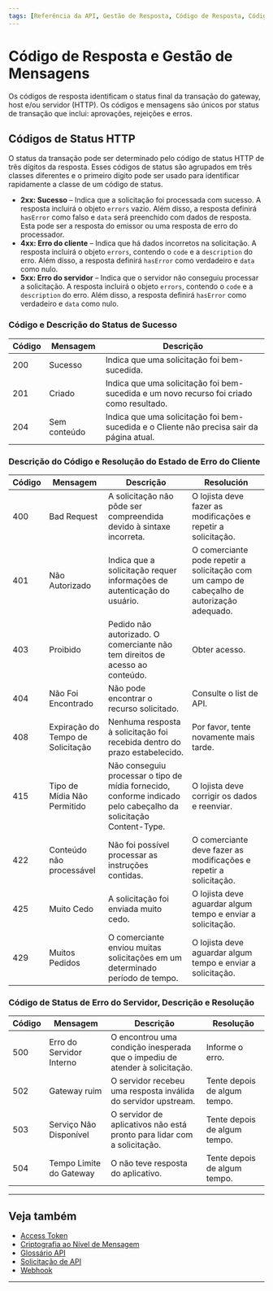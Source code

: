 ```yaml
---
tags: [Referência da API, Gestão de Resposta, Código de Resposta, Código de Status HTTP]
---
```


# Código de Resposta e Gestão de Mensagens

Os códigos de resposta identificam o status final da transação do gateway, host e/ou servidor (HTTP). Os códigos e mensagens são únicos por status de transação que inclui: aprovações, rejeições e erros.

## Códigos de Status HTTP

O status da transação pode ser determinado pelo código de status HTTP de três dígitos da resposta. Esses códigos de status são agrupados em três classes diferentes e o primeiro dígito pode ser usado para identificar rapidamente a classe de um código de status.

- **2xx: Sucesso** – Indica que a solicitação foi processada com sucesso. A resposta incluirá o objeto `errors` vazio. Além disso, a resposta definirá `hasError` como falso e `data` será preenchido com dados de resposta. Esta pode ser a resposta do emissor ou uma resposta de erro do processador.
- **4xx: Erro do cliente** – Indica que há dados incorretos na solicitação. A resposta incluirá o objeto `errors`, contendo o `code` e a `description` do erro. Além disso, a resposta definirá `hasError` como verdadeiro e `data` como nulo.
- **5xx: Erro do servidor** – Indica que o servidor não conseguiu processar a solicitação. A resposta incluirá o objeto `errors`, contendo o `code` e a `description` do erro. Além disso, a resposta definirá `hasError` como verdadeiro e `data` como nulo.

<!--
type: tab
titles: 2xx, 4xx, 5xx
-->

### Código e Descrição do Status de Sucesso

| Código | Mensagem     | Descrição                                                                                 |
|--------|--------------|-------------------------------------------------------------------------------------------|
| 200    | Sucesso      | Indica que uma solicitação foi bem-sucedida.                                              |
| 201    | Criado       | Indica que uma solicitação foi bem-sucedida e um novo recurso foi criado como resultado.  |
| 204    | Sem conteúdo | Indica que uma solicitação foi bem-sucedida e o Cliente não precisa sair da página atual. |

<!--
type: tab
-->

### Descrição do Código e Resolução do Estado de Erro do Cliente

| Código | Mensagem                          | Descrição                                                                                                        | Resolución                                                                                  |
|--------|-----------------------------------|------------------------------------------------------------------------------------------------------------------|---------------------------------------------------------------------------------------------|
| 400    | Bad Request                       | A solicitação não pôde ser compreendida devido à sintaxe incorreta.                                              | O lojista deve fazer as modificações e repetir a solicitação.                               |
| 401    | Não Autorizado                    | Indica que a solicitação requer informações de autenticação do usuário.                                          | O comerciante pode repetir a solicitação com um campo de cabeçalho de autorização adequado. |
| 403    | Proibido                          | Pedido não autorizado. O comerciante não tem direitos de acesso ao conteúdo.                                     | Obter acesso.                                                                               |
| 404    | Não Foi Encontrado                | Não pode encontrar o recurso solicitado.                                                                         | Consulte o list de API.                                                                     |
| 408    | Expiração do Tempo de Solicitação | Nenhuma resposta à solicitação foi recebida dentro do prazo estabelecido.                                        | Por favor, tente novamente mais tarde.                                                      |
| 415    | Tipo de Mídia Não Permitido       | Não conseguiu processar o tipo de mídia fornecido, conforme indicado pelo cabeçalho da solicitação Content-Type. | O lojista deve corrigir os dados e reenviar.                                                |
| 422    | Conteúdo não processável          | Não foi possível processar as instruções contidas.                                                               |O comerciante deve fazer as modificações e repetir a solicitação.                            |
| 425    | Muito Cedo                        | A solicitação foi enviada muito cedo.                                                                            | O lojista deve aguardar algum tempo e enviar a solicitação.                                 |
| 429    | Muitos Pedidos                    | O comerciante enviou muitas solicitações em um determinado período de tempo.                                     | O lojista deve aguardar algum tempo e enviar a solicitação.                                 |

<!--
type: tab
-->

### Código de Status de Erro do Servidor, Descrição e Resolução

| Código | Mensagem                 | Descrição                                                                   | Resolução                    |
|--------|--------------------------|---------------------------------------------------------------------------- |------------------------------|
| 500    | Erro do Servidor Interno | O encontrou uma condição inesperada que o impediu de atender à solicitação. | Informe o erro.              |
| 502    | Gateway ruim             | O servidor recebeu uma resposta inválida do servidor upstream.              | Tente depois de algum tempo. |
| 503    | Serviço Não Disponível   | O servidor de aplicativos não está pronto para lidar com a solicitação.     | Tente depois de algum tempo. |
| 504    | Tempo Limite do Gateway  | O não teve resposta do aplicativo.                                          | Tente depois de algum tempo. |

<!-- type: tab-end -->

---

## Veja também

- [Access Token](?path=docs/português/referência-api/accessToken.md)
- [Criptografia ao Nível de Mensagem](?path=docs/português/referência-api/criptografia.md)
- [Glossário API](?path=docs/português/referência-api/glossário-api.md)
- [Solicitação de API](?path=docs/português/referência-api/solicitação-api.md)
- [Webhook](?path=docs/português/referência-api/5-notificações.md)

---
